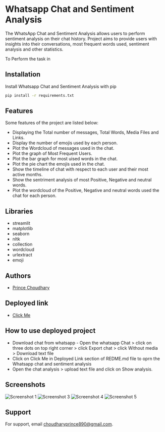 
# Whatsapp Chat and Sentiment Analysis

The WhatsApp Chat and Sentiment Analysis allows users to perform sentiment analysis on their chat history. Project aims to provide users with insights into their conversations, most frequent words used, sentiment analysis and other statistics. 

To Perform the task in 


## Installation

Install Whatsapp Chat and Sentiment Analysis with pip

```bash
pip install -r requirements.txt
```
    
## Features
Some features of the project are listed below:
- Displaying the Total number of messages, Total Words, Media Files and Links.
- Display the number of  emojis used by each person. 
- Plot the Wordcloud of messages used in the chat.
- Plot the graph of Most Frequent Users.
- Plot the bar graph for most uised words in the chat.
- Plot the pie chart the emojis used in the chat.
- Show the timeline of chat with respect to each user and their most active months.
- Show the sentriment analysis of most Positive, Negative and neutral words.
- Plot the wordcloud of the Positive, Negative and neutral words used the chat for each person.

## Libraries
- streamlit
- matplotlib
- seaborn
- nltk
- collection
- wordcloud
- urlextract
- emoji


## Authors

- [Prince Choudhary](https://github.com/choudharyprince890)



## Deployed link

- [Click Me](https://choudharyprince890-whatsapp-chat-and-sentiment-analy-app-wi00ls.streamlit.app)


## How to use deployed project

- Download chat from whatsapp - Open the whatsapp Chat > click on three dots on top right corner > click Export chat > click Without media > Download text file
- Click on Click Me in Deployed Link section of REDME.md file to oprn the Whatsapp chat and sentiment analysis
- Open the chat analysis > upload text file and click on Show analysis.  

## Screenshots
![Screenshot 1](https://user-images.githubusercontent.com/84410675/229070276-e616adc6-a555-4de3-b958-42e04d0564e6.png)
![Screenshot 3](https://user-images.githubusercontent.com/84410675/229070652-1927fc1f-3082-4eb7-a682-2ffdd736459c.png)
![Screenshot 4](https://user-images.githubusercontent.com/84410675/229070633-8bc0730b-06d6-4383-95e7-871a923ac232.png)
![Screenshot 5](https://user-images.githubusercontent.com/84410675/229070644-da623b77-4cd4-43f4-82e7-aeca9be8c7cd.png)

## Support

For support, email choudharyprince890@gmail.com.
